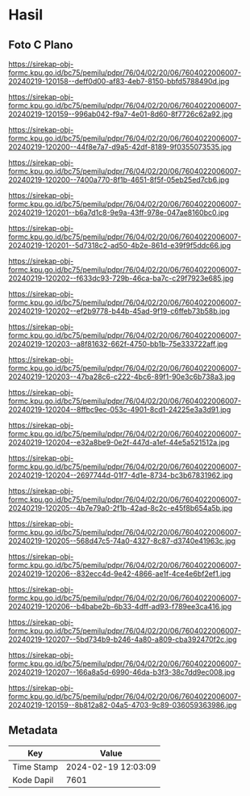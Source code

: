 # Hasil

## Foto C Plano

https://sirekap-obj-formc.kpu.go.id/bc75/pemilu/pdpr/76/04/02/20/06/7604022006007-20240219-120158--deff0d00-af83-4eb7-8150-bbfd5788490d.jpg

https://sirekap-obj-formc.kpu.go.id/bc75/pemilu/pdpr/76/04/02/20/06/7604022006007-20240219-120159--996ab042-f9a7-4e01-8d60-8f7726c62a92.jpg

https://sirekap-obj-formc.kpu.go.id/bc75/pemilu/pdpr/76/04/02/20/06/7604022006007-20240219-120200--44f8e7a7-d9a5-42df-8189-9f0355073535.jpg

https://sirekap-obj-formc.kpu.go.id/bc75/pemilu/pdpr/76/04/02/20/06/7604022006007-20240219-120200--7400a770-8f1b-4651-8f5f-05eb25ed7cb6.jpg

https://sirekap-obj-formc.kpu.go.id/bc75/pemilu/pdpr/76/04/02/20/06/7604022006007-20240219-120201--b6a7d1c8-9e9a-43ff-978e-047ae8160bc0.jpg

https://sirekap-obj-formc.kpu.go.id/bc75/pemilu/pdpr/76/04/02/20/06/7604022006007-20240219-120201--5d7318c2-ad50-4b2e-861d-e39f9f5ddc66.jpg

https://sirekap-obj-formc.kpu.go.id/bc75/pemilu/pdpr/76/04/02/20/06/7604022006007-20240219-120202--f633dc93-729b-46ca-ba7c-c29f7923e685.jpg

https://sirekap-obj-formc.kpu.go.id/bc75/pemilu/pdpr/76/04/02/20/06/7604022006007-20240219-120202--ef2b9778-b44b-45ad-9f19-c6ffeb73b58b.jpg

https://sirekap-obj-formc.kpu.go.id/bc75/pemilu/pdpr/76/04/02/20/06/7604022006007-20240219-120203--a8f81632-662f-4750-bb1b-75e333722aff.jpg

https://sirekap-obj-formc.kpu.go.id/bc75/pemilu/pdpr/76/04/02/20/06/7604022006007-20240219-120203--47ba28c6-c222-4bc6-89f1-90e3c6b738a3.jpg

https://sirekap-obj-formc.kpu.go.id/bc75/pemilu/pdpr/76/04/02/20/06/7604022006007-20240219-120204--8ffbc9ec-053c-4901-8cd1-24225e3a3d91.jpg

https://sirekap-obj-formc.kpu.go.id/bc75/pemilu/pdpr/76/04/02/20/06/7604022006007-20240219-120204--e32a8be9-0e2f-447d-a1ef-44e5a521512a.jpg

https://sirekap-obj-formc.kpu.go.id/bc75/pemilu/pdpr/76/04/02/20/06/7604022006007-20240219-120204--2697744d-01f7-4d1e-8734-bc3b67831962.jpg

https://sirekap-obj-formc.kpu.go.id/bc75/pemilu/pdpr/76/04/02/20/06/7604022006007-20240219-120205--4b7e79a0-2f1b-42ad-8c2c-e45f8b654a5b.jpg

https://sirekap-obj-formc.kpu.go.id/bc75/pemilu/pdpr/76/04/02/20/06/7604022006007-20240219-120205--568d47c5-74a0-4327-8c87-d3740e41963c.jpg

https://sirekap-obj-formc.kpu.go.id/bc75/pemilu/pdpr/76/04/02/20/06/7604022006007-20240219-120206--832ecc4d-9e42-4866-ae1f-4ce4e6bf2ef1.jpg

https://sirekap-obj-formc.kpu.go.id/bc75/pemilu/pdpr/76/04/02/20/06/7604022006007-20240219-120206--b4babe2b-6b33-4dff-ad93-f789ee3ca416.jpg

https://sirekap-obj-formc.kpu.go.id/bc75/pemilu/pdpr/76/04/02/20/06/7604022006007-20240219-120207--5bd734b9-b246-4a80-a809-cba392470f2c.jpg

https://sirekap-obj-formc.kpu.go.id/bc75/pemilu/pdpr/76/04/02/20/06/7604022006007-20240219-120207--166a8a5d-6990-46da-b3f3-38c7dd9ec008.jpg

https://sirekap-obj-formc.kpu.go.id/bc75/pemilu/pdpr/76/04/02/20/06/7604022006007-20240219-120159--8b812a82-04a5-4703-9c89-036059363986.jpg


## Metadata

| Key        | Value               |
| ---------- | ------------------- |
| Time Stamp | 2024-02-19 12:03:09 |
| Kode Dapil | 7601                |



